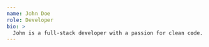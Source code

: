 ```yaml
---
name: John Doe
role: Developer
bio: >
  John is a full-stack developer with a passion for clean code.
---
```


